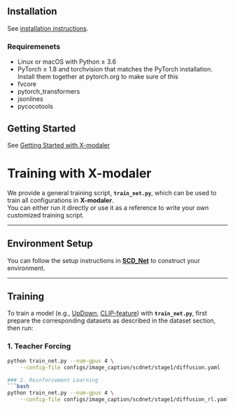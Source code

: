 ## Installation
See [installation instructions](https://xmodaler.readthedocs.io/en/latest/tutorials/installation.html).

### Requiremenets
* Linux or macOS with Python ≥ 3.6
* PyTorch ≥ 1.8 and torchvision that matches the PyTorch installation. Install them together at pytorch.org to make sure of this
* fvcore
* pytorch_transformers
* jsonlines
* pycocotools

## Getting Started 
See [Getting Started with X-modaler](https://xmodaler.readthedocs.io/en/latest/tutorials/getting_started.html)

# Training with X-modaler

We provide a general training script, **`train_net.py`**, which can be used to train all configurations in **X-modaler**.  
You can either run it directly or use it as a reference to write your own customized training script.

---

## Environment Setup
You can follow the setup instructions in [**SCD_Net**](https://github.com/YehLi/xmodaler/tree/master) to construct your environment.

---

## Training

To train a model (e.g., [UpDown](https://drive.google.com/drive/folders/1vx9n7tAIt8su0y_3tsPJGvMPBMm8JLCZ), [CLIP-feature](https://github.com/jianjieluo/OpenAI-CLIP-Feature)) with **`train_net.py`**, first prepare the corresponding datasets as described in the dataset section, then run:

### 1. Teacher Forcing
```bash
python train_net.py --num-gpus 4 \
    --config-file configs/image_caption/scdnet/stage1/diffusion.yaml

### 2. Reinforcement Learning
```bash
python train_net.py --num-gpus 4 \
    --config-file configs/image_caption/scdnet/stage1/diffusion_rl.yaml
